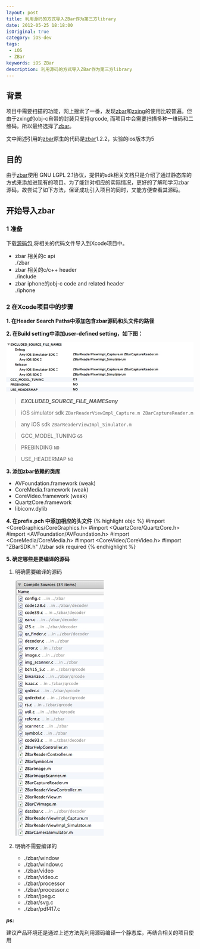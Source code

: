 ```yaml
---
layout: post
title: 利用源码的方式导入ZBar作为第三方library
date: 2012-05-25 18:18:00
isOriginal: true
category: iOS-dev
tags:
 - iOS
 - ZBar
keywords: iOS ZBar
description: 利用源码的方式导入ZBar作为第三方library
---
```



## 背景 ##

项目中需要扫描的功能，网上搜索了一番，发现[zbar][]和[zxing](http://code.google.com/p/zxing/)的使用比较普遍。但由于zxing的obj-c自带的封装只支持qrcode, 而项目中会需要扫描多种一维码和二维码。所以最终选择了[zbar][]。

文中阐述引用的[zbar][]原生的代码是[zbar]1.2.2，实验的ios版本为5

## 目的 ##

由于[zbar][]使用 GNU LGPL 2.1协议，提供的sdk相关文档只是介绍了通过静态库的方式来添加进现有的项目。为了能针对相应的实际情况，更好的了解和学习zbar源码，故尝试了如下方法，保证成功引入项目的同时，又能方便查看其源码。

## 开始导入zbar ##

### 1 准备 ###

下载[源码包](http://sourceforge.net/projects/zbar/files/zbar/0.10/zbar-0.10.tar.bz2/download),将相关的代码文件导入到Xcode项目中。

* zbar 相关的c api           
	./zbar
* zbar 相关的c/c++ header    
	./include
* zbar iphone的obj-c code and related header  
	./iphone

### 2 在Xcode项目中的步骤 ###

**1. 在Header Search Paths中添加包含zbar源码和头文件的路径**

**2. 在Build setting中添加user-defined setting，如下图：**

![alt user-defined-setting](/images/posts/import-zbar-source-code/2.2.jpeg "user-defined-setting")

>***EXCLUDED_SOURCE_FILE_NAMESany***

>iOS simulator sdk
>    `ZBarReaderViewImpl_Capture.m ZBarCaptureReader.m`

>any iOS sdk
>    `ZBarReaderViewImpl_Simulator.m`

>GCC_MODEL_TUNING `G5`

>PREBINDING `NO`

>USE_HEADERMAP `NO`


**3. 添加zbar依赖的类库**

   * AVFoundation.framework (weak)
   * CoreMedia.framework (weak)
   * CoreVideo.framework (weak)
   * QuartzCore.framework
   * libiconv.dylib

**4. 在prefix.pch 中添加相应的头文件**
{% highlight objc %}
#import <CoreGraphics/CoreGraphics.h>
#import <QuartzCore/QuartzCore.h>
#import <AVFoundation/AVFoundation.h>
#import <CoreMedia/CoreMedia.h>
#import <CoreVideo/CoreVideo.h>
#import "ZBarSDK.h"       //zbar sdk required
{% endhighlight %}

**5. 确定哪些是要编译的源码**

1. 明确需要编译的源码

    ![alt required-compile](/images/posts/import-zbar-source-code/2.5.jpeg "required-compile")

2. 明确不需要编译的

	* ./zbar/window 
	* ./zbar/window.c
	* ./zbar/video
	* ./zbar/video.c
	* ./zbar/processor
	* ./zbar/processor.c
	* ./zbar/jpeg.c
	* ./zbar/svg.c
	* ./zbar/pdf417.c

***ps:***

建议产品环境还是通过上述方法先利用源码编译一个静态库，再结合相关的项目使用

[zbar]: http://zbar.sourceforge.net "zbar"
